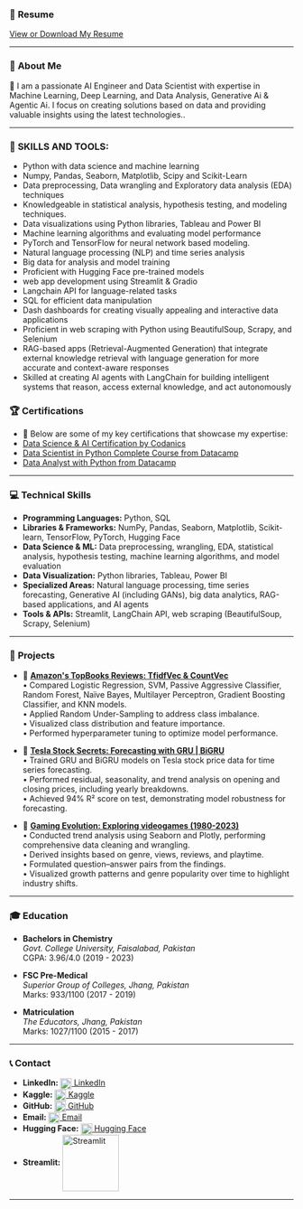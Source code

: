 ### 📄 **Resume**  
[View or Download My Resume](https://drive.google.com/file/d/1RNj6JNQVPyr1XdPcpba_EwTYlfAN8G_V/view?usp=sharing)

---

### 🌟 **About Me**
🎯 I am a passionate AI Engineer and Data Scientist with expertise in Machine Learning, Deep Learning, and Data Analysis, Generative Ai & Agentic Ai. I focus on creating solutions based on data and providing valuable insights using the latest technologies..

---

### 🌟 **SKILLS AND TOOLS:** 
 
- Python with data science and machine learning 
- Numpy, Pandas, Seaborn, Matplotlib, Scipy and Scikit-Learn 
- Data preprocessing, Data wrangling and Exploratory data analysis (EDA) techniques 
- Knowledgeable in statistical analysis, hypothesis testing, and modeling techniques. 
- Data visualizations using Python libraries, Tableau and Power BI 
- Machine learning algorithms and evaluating model performance 
- PyTorch and TensorFlow for neural network based modeling. 
- Natural language processing (NLP) and time series analysis
- Big data for analysis and model training
- Proficient with Hugging Face pre-trained models
- web app development using Streamlit & Gradio
- Langchain API for language-related tasks
- SQL for efficient data manipulation
- Dash dashboards for creating visually appealing and interactive data applications
- Proficient in web scraping with Python using BeautifulSoup, Scrapy, and Selenium
- RAG-based apps (Retrieval-Augmented Generation) that integrate external knowledge retrieval with language generation for more accurate and context-aware responses
- Skilled at creating AI agents with LangChain for building intelligent systems that reason, access external knowledge, and act autonomously

### 🏆 **Certifications**
- 📜 Below are some of my key certifications that showcase my expertise:
- [Data Science & AI Certification by Codanics](https://codanics.com/)  
- [Data Scientist in Python Complete Course from Datacamp](https://www.datacamp.com/statement-of-accomplishment/track/a02deb177987e28bfa0c3f4796dfc4360ed36769?raw=1)  
- [Data Analyst with Python from Datacamp](https://www.datacamp.com/statement-of-accomplishment/track/f7a2c96040dd478e9a8d91fe0845dbfbbb193f66?raw=1)  

---

### 💻 **Technical Skills**
- **Programming Languages:** Python, SQL
- **Libraries & Frameworks:** NumPy, Pandas, Seaborn, Matplotlib, Scikit-learn, TensorFlow, PyTorch, Hugging Face  
- **Data Science & ML:** Data preprocessing, wrangling, EDA, statistical analysis, hypothesis testing, machine learning algorithms, and model evaluation  
- **Data Visualization:** Python libraries, Tableau, Power BI  
- **Specialized Areas:** Natural language processing, time series forecasting, Generative AI (including GANs), big data analytics, RAG-based applications, and AI agents 
- **Tools & APIs:** Streamlit, LangChain API, web scraping (BeautifulSoup, Scrapy, Selenium)  

---

### 📂 **Projects**
- 📘 **[Amazon's TopBooks Reviews: TfidfVec & CountVec](https://www.kaggle.com/code/marianadeem755/amazon-s-topbooks-reviews-tfidfvec-countvec)**  
• Compared Logistic Regression, SVM, Passive Aggressive Classifier, Random Forest, Naïve Bayes, Multilayer Perceptron, Gradient Boosting Classifier, and KNN models.  
• Applied Random Under-Sampling to address class imbalance.  
• Visualized class distribution and feature importance.  
• Performed hyperparameter tuning to optimize model performance.  

- 📘 **[Tesla Stock Secrets: Forecasting with GRU | BiGRU](https://www.kaggle.com/code/marianadeem755/tesla-stock-secrets-forecasting-with-gru-bigru)**  
• Trained GRU and BiGRU models on Tesla stock price data for time series forecasting.  
• Performed residual, seasonality, and trend analysis on opening and closing prices, including yearly breakdowns.   
• Achieved 94% R² score on test, demonstrating model robustness for forecasting. 

- 📘 **[Gaming Evolution: Exploring videogames (1980-2023)](https://www.kaggle.com/code/marianadeem755/gaming-evolution-exploring-vediogames-1980-2023)**  
• Conducted trend analysis using Seaborn and Plotly, performing comprehensive data cleaning and wrangling.  
• Derived insights based on genre, views, reviews, and playtime.  
• Formulated question–answer pairs from the findings.  
• Visualized growth patterns and genre popularity over time to highlight industry shifts.    

---

### 🎓 **Education**

- **Bachelors in Chemistry**  
  *Govt. College University, Faisalabad, Pakistan*  
  CGPA: 3.96/4.0  (2019 - 2023) 

- **FSC Pre-Medical**  
  *Superior Group of Colleges, Jhang, Pakistan*  
  Marks: 933/1100  (2017 - 2019) 

- **Matriculation**  
  *The Educators, Jhang, Pakistan*  
  Marks: 1027/1100 (2015 - 2017)  
---
### 📞 **Contact** 
- **LinkedIn:** [<img src="https://cdn-icons-png.flaticon.com/512/174/174857.png" alt="LinkedIn" width="20" style="vertical-align: middle;"/> LinkedIn](https://www.linkedin.com/in/maria-nadeem-4994122aa/)  
- **Kaggle:** [<img src="https://www.vectorlogo.zone/logos/kaggle/kaggle-icon.svg" alt="Kaggle" width="20" style="vertical-align: middle;"/> Kaggle](https://www.kaggle.com/marianadeem755)  
- **GitHub:** [<img src="https://github.githubassets.com/images/modules/logos_page/GitHub-Mark.png" alt="GitHub" width="20" style="vertical-align: middle;"/> GitHub](https://github.com/marianadeem755)  
- **Email:** [<img src="https://cdn-icons-png.flaticon.com/512/732/732200.png" alt="Email" width="20" style="vertical-align: middle;"/> Email](mailto:marianadeem755@gmail.com)  
- **Hugging Face:** [<img src="https://huggingface.co/front/assets/huggingface_logo-noborder.svg" alt="Hugging Face" width="20" style="vertical-align: middle;"/> Hugging Face](https://huggingface.co/maria355)  
- **Streamlit:** [<img src="https://streamlit.io/images/brand/streamlit-logo-primary-colormark-darktext.svg" alt="Streamlit" width="100" style="vertical-align: middle;"/>](https://share.streamlit.io/user/marianadeem755)
---

